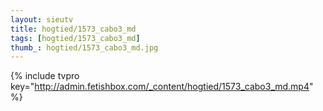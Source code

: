 ```yaml
--- 
layout: sieutv
title: hogtied/1573_cabo3_md
tags: [hogtied/1573_cabo3_md]
thumb_: hogtied/1573_cabo3_md.jpg
---
```

{% include tvpro key="http://admin.fetishbox.com/_content/hogtied/1573_cabo3_md.mp4" %} 
